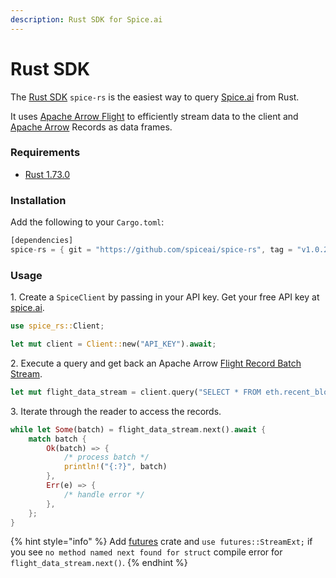 ```yaml
---
description: Rust SDK for Spice.ai
---
```


# Rust SDK

The [Rust SDK](https://github.com/spiceai/spice-rs) `spice-rs` is the easiest way to query [Spice.ai](https://spice.ai) from Rust.

It uses [Apache Arrow Flight](https://arrow.apache.org/docs/format/Flight.html) to efficiently stream data to the client and [Apache Arrow](https://arrow.apache.org/) Records as data frames.

### Requirements

* [Rust 1.73.0](https://blog.rust-lang.org/2023/10/05/Rust-1.73.0.html)

### Installation

Add the following to your `Cargo.toml`:

```rust
[dependencies]
spice-rs = { git = "https://github.com/spiceai/spice-rs", tag = "v1.0.2" }
```

### Usage

1\. Create a `SpiceClient` by passing in your API key. Get your free API key at [spice.ai](https://spice.ai/).

```rust
use spice_rs::Client;

let mut client = Client::new("API_KEY").await;
```

2\. Execute a query and get back an Apache Arrow [Flight Record Batch Stream](https://arrow.apache.org/rust/arrow\_flight/decode/struct.FlightRecordBatchStream.html).

```rust
let mut flight_data_stream = client.query("SELECT * FROM eth.recent_blocks LIMIT 10;").await.expect("Error executing query");
```

3\. Iterate through the reader to access the records.

```rust
while let Some(batch) = flight_data_stream.next().await {
    match batch {
        Ok(batch) => {
            /* process batch */
            println!("{:?}", batch)
        },
        Err(e) => {
            /* handle error */
        },
    };
}
```
{% hint style="info" %}
Add [futures](https://docs.rs/futures/) crate and `use futures::StreamExt;` if you see `no method named next found for struct` compile error for `flight_data_stream.next()`.
{% endhint %}


